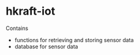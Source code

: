 # hkraft-iot
Contains
  * functions for retrieving and storing sensor data
  * database for sensor data
